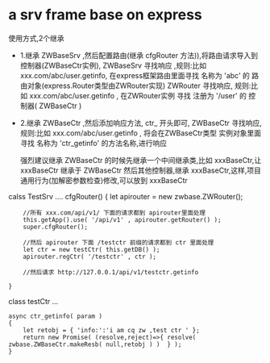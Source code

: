 # a srv frame base on express

使用方式,2个继承
* 1.继承 ZWBaseSrv ,然后配置路由(继承 cfgRouter 方法)),将路由请求导入到 控制器(ZWBaseCtr实例),
    ZWBaseSrv 寻找响应 ,规则:比如 xxx.com/abc/user.getinfo,
        在express框架路由里面寻找 名称为 'abc' 的 路由对象(express.Router类型由ZWRouter实现)
    ZWRouter 寻找响应, 规则:比如 xxx.com/abc/user.getinfo ,
        在ZWRouter实例 寻找 注册为 '/user' 的 控制器( ZWBaseCtr )

* 2.继承 ZWBaseCtr ,然后添加响应方法, ctr_ 开头即可,
    ZWBaseCtr 寻找响应, 规则:比如 xxx.com/abc/user.getinfo ,
    将会在ZWBaseCtr类型 实例对象里面寻找 名称为 'ctr_getinfo' 的方法名称,进行响应

    强烈建议继承 ZWBaseCtr 的时候先继承一个中间继承类,比如 xxxBaseCtr,让xxxBaseCtr 继承于 ZWBaseCtr
    然后其他控制器,继承 xxxBaseCtr,这样,项目通用行为(加解密参数检查)修改,可以放到 xxxBaseCtr

calss TestSrv ....
    cfgRouter()
    {
        let apirouter = new zwbase.ZWRouter();

        //所有 xxx.com/api/v1/ 下面的请求都到 apirouter里面处理
        this.getApp().use( '/api/v1' , apirouter.getRouter() );
        super.cfgRouter();

        //然后 apirouter 下面 /testctr 前缀的请求都到 ctr 里面处理
        let ctr = new testCtr( this.getDB() );
        apirouter.regCtr( '/testctr' , ctr );

        //然后请求 http://127.0.0.1/api/v1/testctr.getinfo

    }
class testCtr ...

    async ctr_getinfo( param )
    {
        let retobj = { 'info:':'i am cq zw ,test ctr ' };
        return new Promise( (resolve,reject)=>{ resolve( zwbase.ZWBaseCtr.makeResb( null,retobj ) )  } );
    }
